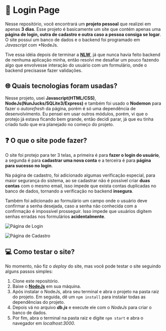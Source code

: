 # 🔐 Login Page
Nesse repositório, você encontrará um **projeto pessoal** que realizei em apenas **3 dias**. Esse projeto é basicamente um site que contém apenas uma **página de login, outra de cadastro e outra caso a pessoa consiga se logar**. O site possuí um banco de dados e o backend foi programado em *Javascript* com *NodeJs.

Tive essa idéia depois de terminar a **[NLW](https://github.com/pedrohenriquebraga/NLW)**, já que nunca havia feito backend de nenhuma aplicação minha, então resolvi me desafiar um pouco fazendo algo que envolvesse interação do usuário com um formulário, onde o backend precisasse fazer validações.

## 🌐 Quais tecnologias foram usadas?
Nesse projeto, usei **Javascript(HTML/CSS)**, **NodeJs(NunJucks/SQLite3/Express)** e também foi usado o **Nodemon** para fazer o *autorefresh* da página, porém é só uma dependência de desenvolvimento. Eu pensei em usar outros módulos, porém, vi que o protejo já estava ficando bem grande, então decidi parar, já que eu tinha criado tudo que era planejado no começo do projeto.

## ❓ O que o site pode fazer?
O site foi protejo para ter 3 telas, a primeira é para **fazer o login do usuário**, a segunda é para **cadastrar uma nova conta** e a terceira é para **página para sucesso no login**. 

Na página de cadastro, foi adicionado algumas verificação especial, para maior segurança do sistema, ao se cadastrar não é possível criar **duas contas** com o mesmo email, isso impede que exista contas duplicadas no banco de dados, tornando a verificação no backend **insegura**. 

Também foi adicionado ao formulário um campo onde o usuário deve confirmar a senha desejada, caso a senha não conhecida com a confirmação é impossível prosseguir. Isso impede que usuários digitem senhas erradas nos formulários **acidentalmente**.

![Página de Login](https://i.ibb.co/xgtLzmP/login-page.png)

![Página de Cadastro](https://i.ibb.co/JcM05yF/create-account.png)

## 💻 Como testar o site?
No momento, não fiz o *deploy* do site, mas você pode testar o site seguindo alguns passos simples:

1. Clone este repositório.
2. Baixe o **[NodeJs](https://nodejs.org)** em sua máquina.
3. Após instalar o NodeJs, abra seu terminal e abra o projeto na pasta raiz do projeto. Em seguida, dê um ```npm install``` para instalar todas as dependências do projeto.
4. Depois vá no arquivo ***db.js*** e execute ele com o *NodeJs* para criar o banco de dados.
5. Por fim, abra o terminal na pasta raiz e digite ```npm start``` e abra o navegador em *localhost:3000*.
